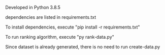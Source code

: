 Developed in Python 3.8.5

dependencies are listed in requirements.txt

To install dependencies, execute "pip install -r requirements.txt"

To run ranking algorithm, execute "py rank-data.py"

Since dataset is already generated, there is no need to run create-data.py